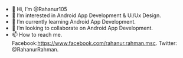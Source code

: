 - 👋 Hi, I’m @Rahanur105
- 👀 I’m interested in Android App Development & Ui/Ux Design. 
- 🌱 I’m currently learning Android App Development.
- 💞️ I’m looking to collaborate on Android App Development.
- 📫 How to reach me. Facebook:https://www.facebook.com/rahanur.rahman.msc. Twitter: @RahanurRahman.
